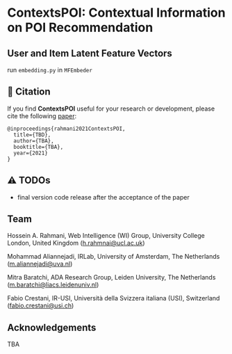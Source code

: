 # ContextsPOI: Contextual Information on POI Recommendation


## User and Item Latent Feature Vectors
run `embedding.py` in `MFEmbeder`

## 📝 Citation
If you find **ContextsPOI** useful for your research or development, please cite the following [paper](https://arxiv.org/):

```
@inproceedings{rahmani2021ContextsPOI,
  title={TBD},
  author={TBA},
  booktitle={TBA},
  year={2021}
}
```

## ⚠️ TODOs
- final version code release after the acceptance of the paper


## Team
Hossein A. Rahmani, Web Intelligence (WI) Group, University College London, United Kingdom (h.rahmnai@ucl.ac.uk)

Mohammad Aliannejadi, IRLab, University of Amsterdam, The Netherlands (m.aliannejadi@uva.nl)

Mitra Baratchi, ADA Research Group, Leiden University, The Netherlands (m.baratchi@liacs.leidenuniv.nl)

Fabio Crestani, IR-USI, Università della Svizzera italiana (USI), Switzerland (fabio.crestani@usi.ch)

## Acknowledgements
TBA
